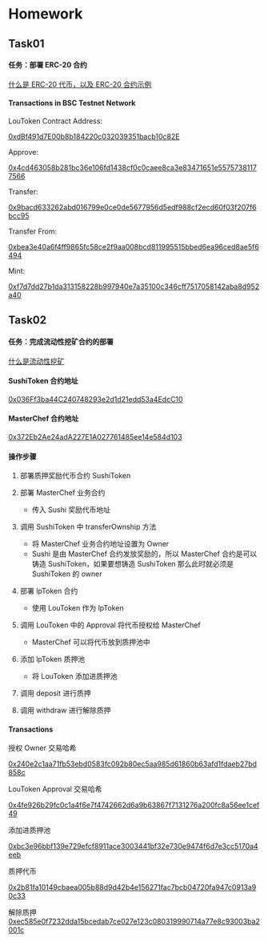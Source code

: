 # Homework

## Task01

#### 任务：部署 ERC-20 合约

[什么是 ERC-20 代币，以及 ERC-20 合约示例](https://ethereum.org/zh/developers/docs/standards/tokens/erc-20/)

#### Transactions in BSC Testnet Network

LouToken Contract Address:

[0xdBf491d7E00b8b184220c032039351bacb10c82E](https://testnet.bscscan.com/address/0xdbf491d7e00b8b184220c032039351bacb10c82e)

Approve:

[0x4cd463058b281bc36e106fd1438cf0c0caee8ca3e83471651e55757381177566](https://testnet.bscscan.com/tx/0x4cd463058b281bc36e106fd1438cf0c0caee8ca3e83471651e55757381177566)

Transfer:

[0x9bacd633262abd016799e0ce0de5677956d5edf988cf2ecd60f03f207f6bcc95](https://testnet.bscscan.com/tx/0x9bacd633262abd016799e0ce0de5677956d5edf988cf2ecd60f03f207f6bcc95)

Transfer From:

[0xbea3e40a6f4ff9865fc58ce2f9aa008bcd811995515bbed6ea96ced8ae5f6494](https://testnet.bscscan.com/tx/0xbea3e40a6f4ff9865fc58ce2f9aa008bcd811995515bbed6ea96ced8ae5f6494)

Mint:

[0xf7d7dd27b1da313158228b997940e7a35100c346cff7517058142aba8d952a40](https://testnet.bscscan.com/tx/0xf7d7dd27b1da313158228b997940e7a35100c346cff7517058142aba8d952a40)

## Task02

#### 任务：完成流动性挖矿合约的部署

[什么是流动性挖矿](https://mirror.xyz/xyyme.eth/_yGLvqTXQCX-UYRp_sWMR7MuDDKWuEhOw0S5QqJXr84)

#### SushiToken 合约地址
[0x036Ff3ba44C240748293e2d1d21edd53a4EdcC10](https://testnet.bscscan.com/address/0x036Ff3ba44C240748293e2d1d21edd53a4EdcC10)

#### MasterChef 合约地址

[0x372Eb2Ae24adA227E1A027761485ee14e584d103](https://testnet.bscscan.com/address/0x372Eb2Ae24adA227E1A027761485ee14e584d103)

#### 操作步骤

1. 部署质押奖励代币合约 SushiToken

2. 部署 MasterChef 业务合约
    *  传入 Sushi 奖励代币地址

3. 调用 SushiToken 中 transferOwnship 方法

   * 将 MasterChef 业务合约地址设置为 Owner 
   * Sushi 是由 MasterChef 合约发放奖励的，所以 MasterChef 合约是可以铸造 SushiToken，如果要想铸造 SushiToken 那么此时就必须是 SushiToken 的 owner

4. 部署 lpToken 合约

   * 使用 LouToken 作为 lpToken

5. 调用 LouToken 中的 Approval 将代币授权给 MasterChef

   * MasterChef 可以将代币放到质押池中

6. 添加 lpToken 质押池

   * 将 LouToken 添加进质押池

7. 调用 deposit 进行质押

8. 调用 withdraw 进行解除质押

#### Transactions
授权 Owner 交易哈希

[0x240e2c1aa71fb53ebd0583fc092b80ec5aa985d61860b63afd1fdaeb27bd858c](https://testnet.bscscan.com/tx/0x240e2c1aa71fb53ebd0583fc092b80ec5aa985d61860b63afd1fdaeb27bd858c)

LouToken Approval 交易哈希

[0x4fe926b29fc0c1a4f6e7f4742662d6a9b63867f7131276a200fc8a56ee1cef49](https://testnet.bscscan.com/tx/0x4fe926b29fc0c1a4f6e7f4742662d6a9b63867f7131276a200fc8a56ee1cef49)

添加进质押池

[0xbc3e96bbf139e729efcf8911ace3003441bf32e730e9474f6d7e3cc5170a4eeb](https://testnet.bscscan.com/tx/0xbc3e96bbf139e729efcf8911ace3003441bf32e730e9474f6d7e3cc5170a4eeb)

质押代币

[0x2b81fa10149cbaea005b88d9d42b4e156271fac7bcb04720fa947c0913a90c33](https://testnet.bscscan.com/tx/0x2b81fa10149cbaea005b88d9d42b4e156271fac7bcb04720fa947c0913a90c33)

解除质押
[0xec585e0f7232dda15bcedab7ce027e123c080319990714a77e8c93003ba2001c](https://testnet.bscscan.com/tx/0x2b81fa10149cbaea005b88d9d42b4e156271fac7bcb04720fa947c0913a90c33)
